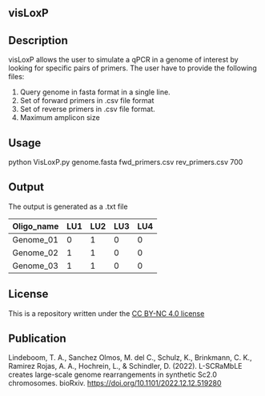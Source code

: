 ## visLoxP

Description
--------------------------------------
visLoxP allows the user to simulate a qPCR in a genome of interest by looking for specific pairs of primers.
The user have to provide the following files:
1. Query genome in fasta format in a single line.
2. Set of forward primers in .csv file format
3. Set of reverse primers in .csv file format.
4. Maximum amplicon size

Usage
--------------------------------------------

python VisLoxP.py genome.fasta fwd_primers.csv rev_primers.csv 700

Output
-------------------------------------------------
The output is generated as a .txt file


| Oligo_name | LU1 | LU2 | LU3 | LU4 |
|------------|-----|-----|-----|-----|
| Genome_01  | 0   | 1   | 0   | 0   |
| Genome_02  | 1   | 1   | 0   | 0   |
| Genome_03  | 1   | 1   | 0   | 0   |

License
-------------------------------------------------
This is a repository written under the [CC BY-NC 4.0 license](http://creativecommons.org/licenses/by-nc/4.0/)

Publication
------------------------------------------------------
Lindeboom, T. A., Sanchez Olmos, M. del C., Schulz, K., Brinkmann, C. K., Ramirez Rojas, A. A., Hochrein, L., & Schindler, D. (2022). L-SCRaMbLE creates large-scale genome rearrangements in synthetic Sc2.0 chromosomes. bioRxiv. https://doi.org/10.1101/2022.12.12.519280
